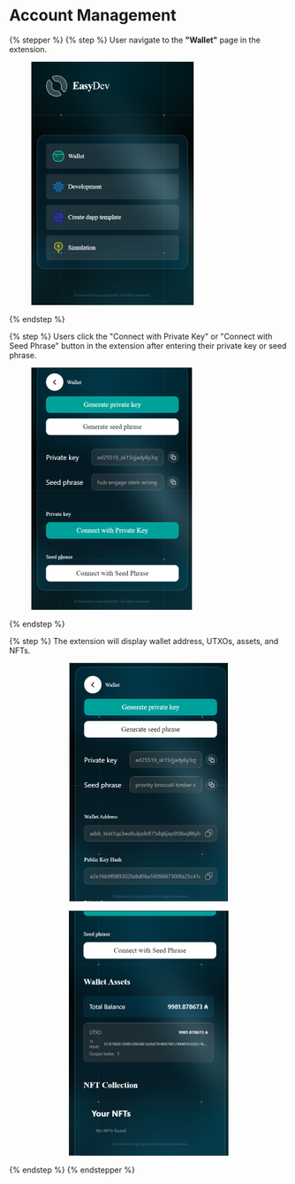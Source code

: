 # Account Management

{% stepper %}
{% step %}
User navigate to the **"Wallet"** page in the extension.

<figure><img src="../../.gitbook/assets/homepage.png" alt="" width="294"><figcaption></figcaption></figure>
{% endstep %}

{% step %}
Users click the "Connect with Private Key" or "Connect with Seed Phrase" button in the extension after entering their private key or seed phrase.

<figure><img src="../../.gitbook/assets/step-2-account-management.png" alt="" width="291"><figcaption></figcaption></figure>
{% endstep %}

{% step %}
The extension will display wallet address, UTXOs, assets, and NFTs.

<div align="center"><figure><img src="../../.gitbook/assets/step-3.1-account-management.png" alt="" width="287"><figcaption></figcaption></figure> <figure><img src="../../.gitbook/assets/step-3.2-account-management.png" alt="" width="289"><figcaption></figcaption></figure></div>


{% endstep %}
{% endstepper %}
